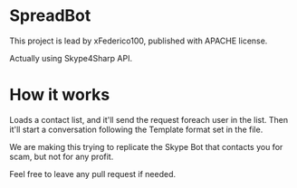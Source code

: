 <h1>SpreadBot</h1>

This project is lead by xFederico100,
published with APACHE license.

Actually using Skype4Sharp API.


<h1>How it works</h1>
Loads a contact list, and it'll send the request foreach user in the list.
Then it'll start a conversation following the Template format set in the file.

We are making this trying to replicate the Skype Bot that contacts you for scam,
but not for any profit.

Feel free to leave any pull request if needed.
